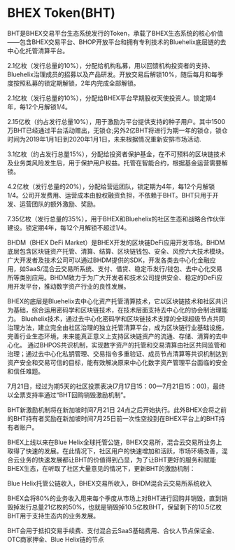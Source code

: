 # 

# BHEX Token(BHT)

BHT是BHEX交易平台生态系统发行的Token，承载了BHEX生态系统的核心价值——包含BHEX交易平台、BHOP开放平台和拥有专利技术的Bluehelix底层链的去中心化托管清算平台。

2.1亿枚（发行总量的10%），分配给机构私募，用以回馈机构投资者的支持、Bluehelix治理成员的招募以及产品研发。开放交易后解锁10%，随后每月和每季度按照私募的锁定期解锁，2年内完成全部解锁。

2.1亿枚（发行总量的10%），分配给BHEX平台早期股权天使投资人。锁定期4年，每12个月解锁1/4。

2.15亿枚（约占发行总量10%），用于激励为平台提供支持的种子用户。其中1500万BHT已经通过平台活动赠出，无锁仓;另外2亿BHT将进行为期一年的锁仓，锁仓时间为2019年1月1日到2020年1月1日，未来根据情况重新安排市场活动.

3.1亿枚（约占发行总量15%），分配给投资者保护基金，在不可预料的区块链技术及业务类风险发生后，用于保护用户权益。托管在智能合约，根据基金运营需要解锁。

4.2亿枚（发行总量的20%），分配给营运团队，锁定期为4年，每12个月解锁1/4。公司开发费用、运营成本由股权融资负担，不依赖于BHT。BHT只用于开发、运营团队的额外激励、奖励。

7.35亿枚（发行总量的35%），用于BHEX和Bluehelix的社区生态和战略合作伙伴建设。锁定期4年，每12个月解锁不超过1/4。

BHDM（BHEX DeFi Market）是BHEX开发的区块链DeFi应用开发市场。BHDM底层包含区块链资产托管、清算、结算、区块链钱包、安全、风控六大技术模块。广大开发者及技术公司可以通过BHDM提供的SDK，开发各类去中心化金融应用，如SaaS/混合云交易所系统、支付、借贷、稳定币发行/钱包、去中心化交易所等类别应用。BHDM致力于为广大开发者和技术公司提供安全、稳定的DeFi应用开发平台，推动数字资产行业的良性发展。

BHEX的底层是Bluehelix去中心化资产托管清算技术，它以区块链技术和社区共识为基础，综合运用密码学和区块链技术，在技术层面支持去中心化的协会制治理能力。
Bluehelix技术，通过去中心化密码学和区块链技术支撑的全球超级节点共同治理方法，建立完全由社区治理的独立托管清算平台，成为区块链行业基础设施，完善行业生态环境，未来能真正意义上支持区块链资产的流通、存储、清算的去中心化。
通过BHPOS共识机制，实现数字资产的托管和交易清算由社区共同监管和治理；通过去中心化私钥管理、交易指令多重验证、成员节点清算等共识机制达到资产安全和交易可信的目标，能有效解决原来中心化数字资产管理平台面临的安全和信任难题。

7月21日，经过为期5天的社区投票表决(7月17日15：00—7月21日15：00)，最终以全票支持率通过“BHT回购销毁激励机制”。

BHT新激励机制将在新加坡时间7月21日 24点之后开始执行。此外BHEX会将之前的BHT持有者奖励在新加坡时间7月25日前一次性空投到在BHEX平台上的BHT持有者账户。

BHEX上线以来在Blue Helix全球托管公链，BHEX交易所，混合云交易所业务上取得了快速的发展。在此情况下，社区用户的快速增加和活跃，市场环境改善，混合云业务的快速发展都让BHT的价值得到凸显，为了让BHT更好的服务和赋能BHEX生态，在听取了社区大量意见的情况下，更新BHT的激励机制：


Blue Helix托管公链收入，BHEX交易所收入，BHDM混合云交易所系统收入


BHEX会将80%的业务收入用来每个季度从市场上对BHT进行回购并销毁，直到销毁掉发行总量21亿枚的50%，也就是销毁掉10.5亿枚BHT，保留剩下的10.5亿枚BHT用于支持生态内的业务发展。


BHT会用于抵扣交易手续费、支付混合云SaaS基础费用、合伙人节点保证金、OTC商家押金、Blue Helix链的节点

